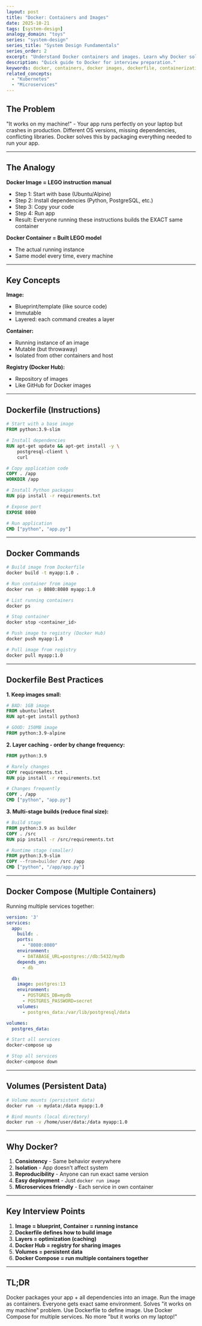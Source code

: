 ```yaml
---
layout: post
title: "Docker: Containers and Images"
date: 2025-10-21
tags: [system-design]
analogy_domain: "toys"
series: "system-design"
series_title: "System Design Fundamentals"
series_order: 2
excerpt: "Understand Docker containers and images. Learn why Docker solves the 'it works on my machine' problem."
description: "Quick guide to Docker for interview preparation."
keywords: docker, containers, docker images, dockerfile, containerization
related_concepts:
  - "Kubernetes"
  - "Microservices"
---
```


## The Problem

"It works on my machine!" - Your app runs perfectly on your laptop but crashes in production. Different OS versions, missing dependencies, conflicting libraries. Docker solves this by packaging everything needed to run your app.

---

## The Analogy

**Docker Image = LEGO instruction manual**
- Step 1: Start with base (Ubuntu/Alpine)
- Step 2: Install dependencies (Python, PostgreSQL, etc.)
- Step 3: Copy your code
- Step 4: Run app
- Result: Everyone running these instructions builds the EXACT same container

**Docker Container = Built LEGO model**
- The actual running instance
- Same model every time, every machine

---

## Key Concepts

**Image:**
- Blueprint/template (like source code)
- Immutable
- Layered: each command creates a layer

**Container:**
- Running instance of an image
- Mutable (but throwaway)
- Isolated from other containers and host

**Registry (Docker Hub):**
- Repository of images
- Like GitHub for Docker images

---

## Dockerfile (Instructions)

```dockerfile
# Start with a base image
FROM python:3.9-slim

# Install dependencies
RUN apt-get update && apt-get install -y \
    postgresql-client \
    curl

# Copy application code
COPY . /app
WORKDIR /app

# Install Python packages
RUN pip install -r requirements.txt

# Expose port
EXPOSE 8080

# Run application
CMD ["python", "app.py"]
```

---

## Docker Commands

```bash
# Build image from Dockerfile
docker build -t myapp:1.0 .

# Run container from image
docker run -p 8080:8080 myapp:1.0

# List running containers
docker ps

# Stop container
docker stop <container_id>

# Push image to registry (Docker Hub)
docker push myapp:1.0

# Pull image from registry
docker pull myapp:1.0
```

---

## Dockerfile Best Practices

**1. Keep images small:**
```dockerfile
# BAD: 1GB image
FROM ubuntu:latest
RUN apt-get install python3

# GOOD: 150MB image
FROM python:3.9-alpine
```

**2. Layer caching - order by change frequency:**
```dockerfile
FROM python:3.9

# Rarely changes
COPY requirements.txt .
RUN pip install -r requirements.txt

# Changes frequently
COPY . /app
CMD ["python", "app.py"]
```

**3. Multi-stage builds (reduce final size):**
```dockerfile
# Build stage
FROM python:3.9 as builder
COPY . /src
RUN pip install -r /src/requirements.txt

# Runtime stage (smaller)
FROM python:3.9-slim
COPY --from=builder /src /app
CMD ["python", "/app/app.py"]
```

---

## Docker Compose (Multiple Containers)

Running multiple services together:

```yaml
version: '3'
services:
  app:
    build: .
    ports:
      - "8080:8080"
    environment:
      - DATABASE_URL=postgres://db:5432/mydb
    depends_on:
      - db

  db:
    image: postgres:13
    environment:
      - POSTGRES_DB=mydb
      - POSTGRES_PASSWORD=secret
    volumes:
      - postgres_data:/var/lib/postgresql/data

volumes:
  postgres_data:
```

```bash
# Start all services
docker-compose up

# Stop all services
docker-compose down
```

---

## Volumes (Persistent Data)

```bash
# Volume mounts (persistent data)
docker run -v mydata:/data myapp:1.0

# Bind mounts (local directory)
docker run -v /home/user/data:/data myapp:1.0
```

---

## Why Docker?

1. **Consistency** - Same behavior everywhere
2. **Isolation** - App doesn't affect system
3. **Reproducibility** - Anyone can run exact same version
4. **Easy deployment** - Just `docker run image`
5. **Microservices friendly** - Each service in own container

---

## Key Interview Points

1. **Image = blueprint, Container = running instance**
2. **Dockerfile defines how to build image**
3. **Layers = optimization (caching)**
4. **Docker Hub = registry for sharing images**
5. **Volumes = persistent data**
6. **Docker Compose = run multiple containers together**

---

## TL;DR

Docker packages your app + all dependencies into an image. Run the image as containers. Everyone gets exact same environment. Solves "it works on my machine" problem. Use Dockerfile to define image. Use Docker Compose for multiple services. No more "but it works on my laptop!"
